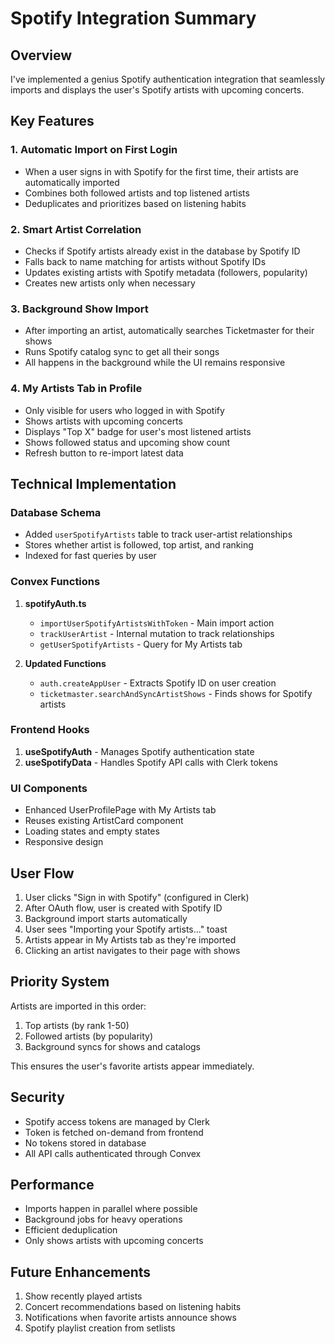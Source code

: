 # Spotify Integration Summary

## Overview
I've implemented a genius Spotify authentication integration that seamlessly imports and displays the user's Spotify artists with upcoming concerts.

## Key Features

### 1. **Automatic Import on First Login**
- When a user signs in with Spotify for the first time, their artists are automatically imported
- Combines both followed artists and top listened artists
- Deduplicates and prioritizes based on listening habits

### 2. **Smart Artist Correlation**
- Checks if Spotify artists already exist in the database by Spotify ID
- Falls back to name matching for artists without Spotify IDs
- Updates existing artists with Spotify metadata (followers, popularity)
- Creates new artists only when necessary

### 3. **Background Show Import**
- After importing an artist, automatically searches Ticketmaster for their shows
- Runs Spotify catalog sync to get all their songs
- All happens in the background while the UI remains responsive

### 4. **My Artists Tab in Profile**
- Only visible for users who logged in with Spotify
- Shows artists with upcoming concerts
- Displays "Top X" badge for user's most listened artists
- Shows followed status and upcoming show count
- Refresh button to re-import latest data

## Technical Implementation

### Database Schema
- Added `userSpotifyArtists` table to track user-artist relationships
- Stores whether artist is followed, top artist, and ranking
- Indexed for fast queries by user

### Convex Functions
1. **spotifyAuth.ts**
   - `importUserSpotifyArtistsWithToken` - Main import action
   - `trackUserArtist` - Internal mutation to track relationships
   - `getUserSpotifyArtists` - Query for My Artists tab

2. **Updated Functions**
   - `auth.createAppUser` - Extracts Spotify ID on user creation
   - `ticketmaster.searchAndSyncArtistShows` - Finds shows for Spotify artists

### Frontend Hooks
1. **useSpotifyAuth** - Manages Spotify authentication state
2. **useSpotifyData** - Handles Spotify API calls with Clerk tokens

### UI Components
- Enhanced UserProfilePage with My Artists tab
- Reuses existing ArtistCard component
- Loading states and empty states
- Responsive design

## User Flow

1. User clicks "Sign in with Spotify" (configured in Clerk)
2. After OAuth flow, user is created with Spotify ID
3. Background import starts automatically
4. User sees "Importing your Spotify artists..." toast
5. Artists appear in My Artists tab as they're imported
6. Clicking an artist navigates to their page with shows

## Priority System

Artists are imported in this order:
1. Top artists (by rank 1-50)
2. Followed artists (by popularity)
3. Background syncs for shows and catalogs

This ensures the user's favorite artists appear immediately.

## Security

- Spotify access tokens are managed by Clerk
- Token is fetched on-demand from frontend
- No tokens stored in database
- All API calls authenticated through Convex

## Performance

- Imports happen in parallel where possible
- Background jobs for heavy operations
- Efficient deduplication
- Only shows artists with upcoming concerts

## Future Enhancements

1. Show recently played artists
2. Concert recommendations based on listening habits  
3. Notifications when favorite artists announce shows
4. Spotify playlist creation from setlists